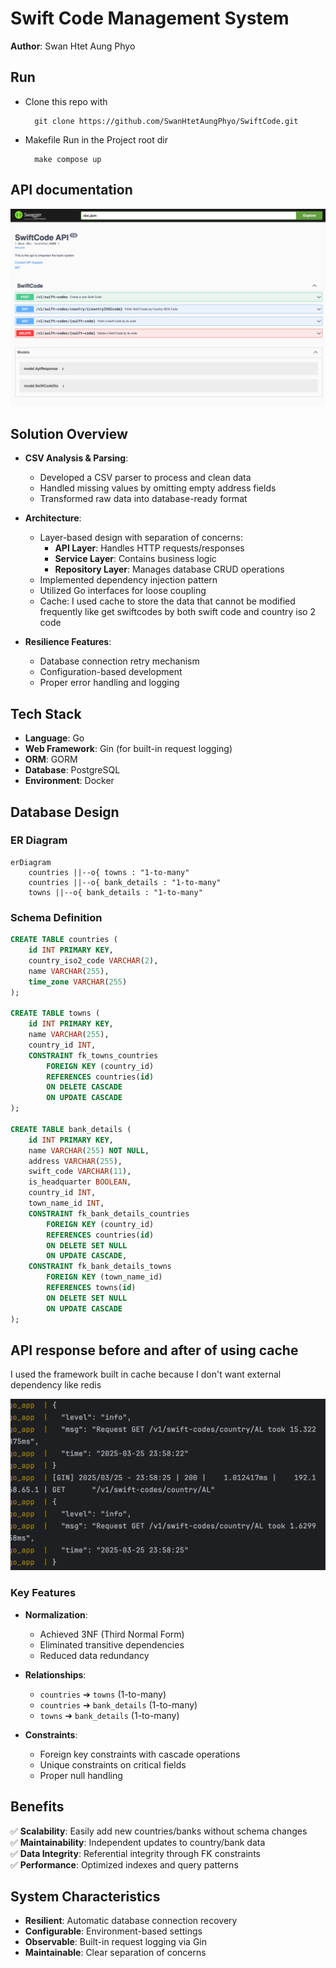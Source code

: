 
# Swift Code Management System

**Author**: Swan Htet Aung Phyo 

## Run
    
- Clone this repo with 

        git clone https://github.com/SwanHtetAungPhyo/SwiftCode.git

- Makefile Run in the Project root dir 

        make compose up 

## API documentation 

![img.png](img.png)
## Solution Overview

- **CSV Analysis & Parsing**:
  - Developed a CSV parser to process and clean data
  - Handled missing values by omitting empty address fields
  - Transformed raw data into database-ready format

- **Architecture**:
  - Layer-based design with separation of concerns:
    - **API Layer**: Handles HTTP requests/responses
    - **Service Layer**: Contains business logic
    - **Repository Layer**: Manages database CRUD operations
  - Implemented dependency injection pattern
  - Utilized Go interfaces for loose coupling
  - Cache: I used cache to store the data that cannot be modified frequently like get  swiftcodes by both swift code and country iso 2 code
- **Resilience Features**:
  - Database connection retry mechanism
  - Configuration-based development
  - Proper error handling and logging

## Tech Stack

- **Language**: Go
- **Web Framework**: Gin (for built-in request logging)
- **ORM**: GORM
- **Database**: PostgreSQL
- **Environment**: Docker

## Database Design

### ER Diagram
```mermaid
erDiagram
    countries ||--o{ towns : "1-to-many"
    countries ||--o{ bank_details : "1-to-many"
    towns ||--o{ bank_details : "1-to-many"
```

### Schema Definition
```sql
CREATE TABLE countries (
    id INT PRIMARY KEY,
    country_iso2_code VARCHAR(2),
    name VARCHAR(255),
    time_zone VARCHAR(255)
);

CREATE TABLE towns (
    id INT PRIMARY KEY,
    name VARCHAR(255),
    country_id INT,
    CONSTRAINT fk_towns_countries
        FOREIGN KEY (country_id) 
        REFERENCES countries(id)
        ON DELETE CASCADE
        ON UPDATE CASCADE
);

CREATE TABLE bank_details (
    id INT PRIMARY KEY,
    name VARCHAR(255) NOT NULL,
    address VARCHAR(255),
    swift_code VARCHAR(11),
    is_headquarter BOOLEAN,
    country_id INT,
    town_name_id INT,
    CONSTRAINT fk_bank_details_countries
        FOREIGN KEY (country_id)
        REFERENCES countries(id)
        ON DELETE SET NULL
        ON UPDATE CASCADE,
    CONSTRAINT fk_bank_details_towns
        FOREIGN KEY (town_name_id)
        REFERENCES towns(id)
        ON DELETE SET NULL
        ON UPDATE CASCADE
);
```

## API response before and after of using cache
 
I used the framework built in cache because I don't want external dependency like redis

![img_1.png](img_1.png)
### Key Features
- **Normalization**:
    - Achieved 3NF (Third Normal Form)
    - Eliminated transitive dependencies
    - Reduced data redundancy

- **Relationships**:
    - `countries` ➔ `towns` (1-to-many)
    - `countries` ➔ `bank_details` (1-to-many)
    - `towns` ➔ `bank_details` (1-to-many)

- **Constraints**:
    - Foreign key constraints with cascade operations
    - Unique constraints on critical fields
    - Proper null handling

## Benefits
✅ **Scalability**: Easily add new countries/banks without schema changes  
✅ **Maintainability**: Independent updates to country/bank data  
✅ **Data Integrity**: Referential integrity through FK constraints  
✅ **Performance**: Optimized indexes and query patterns

## System Characteristics
- **Resilient**: Automatic database connection recovery
- **Configurable**: Environment-based settings
- **Observable**: Built-in request logging via Gin
- **Maintainable**: Clear separation of concerns

```

